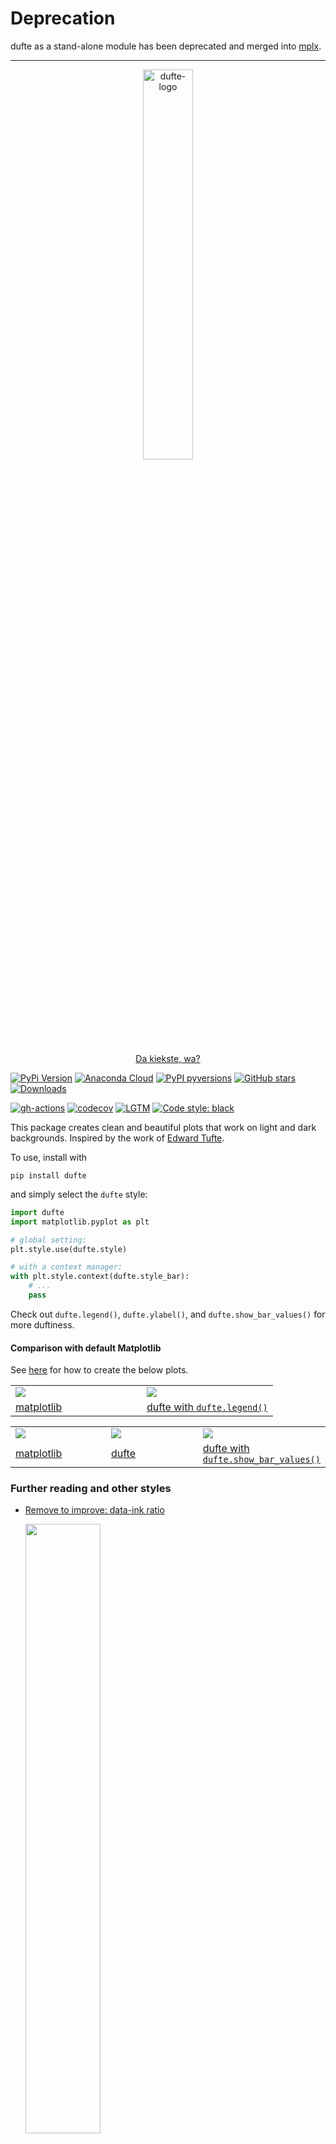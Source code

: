 # Deprecation

dufte as a stand-alone module has been deprecated and merged into [mplx](https://github.com/nschloe/mplx).

---

<p align="center">
  <a href="https://github.com/nschloe/dufte"><img alt="dufte-logo" src="https://nschloe.github.io/dufte/logo.svg" width="40%"></a>
  <p align="center"><a href="https://en.wikipedia.org/wiki/Berlin_German">Da kiekste, wa?</a></p>
</p>

[![PyPi Version](https://img.shields.io/pypi/v/dufte.svg?style=flat-square)](https://pypi.org/project/dufte/)
[![Anaconda Cloud](https://anaconda.org/conda-forge/dufte/badges/version.svg?=style=flat-square)](https://anaconda.org/conda-forge/dufte/)
[![PyPI pyversions](https://img.shields.io/pypi/pyversions/dufte.svg?style=flat-square)](https://pypi.org/project/dufte/)
[![GitHub stars](https://img.shields.io/github/stars/nschloe/dufte.svg?logo=github&label=Stars&logoColor=white&style=flat-square)](https://github.com/nschloe/dufte)
[![Downloads](https://pepy.tech/badge/dufte/month?style=flat-square)](https://pepy.tech/project/dufte)
<!--[![PyPi downloads](https://img.shields.io/pypi/dm/dufte.svg?style=flat-square)](https://pypistats.org/packages/dufte)-->

[![gh-actions](https://img.shields.io/github/workflow/status/nschloe/dufte/ci?style=flat-square)](https://github.com/nschloe/dufte/actions?query=workflow%3Aci)
[![codecov](https://img.shields.io/codecov/c/github/nschloe/dufte.svg?style=flat-square)](https://codecov.io/gh/nschloe/dufte)
[![LGTM](https://img.shields.io/lgtm/grade/python/github/nschloe/dufte.svg?style=flat-square)](https://lgtm.com/projects/g/nschloe/dufte)
[![Code style: black](https://img.shields.io/badge/code%20style-black-000000.svg?style=flat-square)](https://github.com/psf/black)

This package creates clean and beautiful plots that work on light and dark backgrounds.
Inspired by the work of [Edward Tufte](https://en.wikipedia.org/wiki/Edward_Tufte).

To use, install with

```
pip install dufte
```

and simply select the `dufte` style:

```python
import dufte
import matplotlib.pyplot as plt

# global setting:
plt.style.use(dufte.style)

# with a context manager:
with plt.style.context(dufte.style_bar):
    # ...
    pass
```

Check out `dufte.legend()`, `dufte.ylabel()`, and `dufte.show_bar_values()` for more
duftiness.

#### Comparison with default Matplotlib

See [here](tests/create_comparison.py) for how to create the below plots.

<a href="tests/create_comparison.py">
<table width="100%">
  <tr>
  <td width="50%"><img src="https://nschloe.github.io/dufte/ex1-mpl.svg"/></td>
  <td width="50%"><img src="https://nschloe.github.io/dufte/ex1-dufte.svg"/></td>
  </tr>
  <tr>
    <td>matplotlib</td>
    <td>dufte with <code>dufte.legend()</code></td>
  </tr>
</table>
</a>

<a href="tests/create_comparison.py">
<table width="100%">
  <tr>
  <td width="33%"><img src="https://nschloe.github.io/dufte/bars-mpl.svg"/></td>
  <td width="33%"><img src="https://nschloe.github.io/dufte/bars-dufte1.svg"/></td>
  <td width="33%"><img src="https://nschloe.github.io/dufte/bars-dufte2.svg"/></td>
  </tr>
  <tr>
    <td>matplotlib</td>
    <td>dufte</td>
    <td>dufte with <code>dufte.show_bar_values()</code></td>
  </tr>
</table>
</a>

### Further reading and other styles

- [Remove to improve: data-ink ratio](https://www.darkhorseanalytics.com/blog/data-looks-better-naked)

  <img src="https://nschloe.github.io/dufte/data-ink.webp" width="50%"/>

- [Remove to improve: Line Graph Edition](https://youtu.be/bDbJBWvonVI)
- [Show the Data - Maximize the Data Ink Ratio](https://youtu.be/pCp0a5_YIWE)
- [Randal S. Olson's blog entry](http://www.randalolson.com/2014/06/28/how-to-make-beautiful-data-visualizations-in-python-with-matplotlib/)
- [prettyplotlib](https://github.com/olgabot/prettyplotlib)
- [Wikipedia: Chartjunk](https://en.wikipedia.org/wiki/Chartjunk)

Other styles

- [John Garrett, _Science Plots_](https://github.com/garrettj403/SciencePlots)
- [Dominik Haitz, _Cyberpunk style_](https://github.com/dhaitz/mplcyberpunk)
- [Dominik Haitz, _Matplotlib stylesheets_](https://github.com/dhaitz/matplotlib-stylesheets)
- [Carlos da Costa, _The Grand Budapest Hotel_](https://github.com/cako/mpl_grandbudapest)
- [Danny Antaki, _vaporwave aesthetics_](https://github.com/dantaki/vapeplot)
- [QuantumBlack Labs, _QuantumBlack_](https://github.com/quantumblacklabs/qbstyles)

Projects using dufte:

- [perfplot](https://github.com/nschloe/perfplot)
- [stargraph](https://github.com/nschloe/stargraph)

### Background

[![xdoc](https://img.shields.io/badge/Rendered%20with-xdoc-f2eecb?style=flat-square)](https://chrome.google.com/webstore/detail/xdoc/anidddebgkllnnnnjfkmjcaallemhjee)

The position $`x_i`$ of the line annotations is computed as the solution of a
non-negative least-squares problem

```math
\begin{align}
\frac{1}{2}\sum_i (x_i - t_i)^2 \to \min_x,\\
(x_i - x_j)^2 \ge a^2 \quad \forall i,j.
\end{align}
```

where $`a`$ is the minimum distance between two entries and $`t_i`$ is the target
position.
